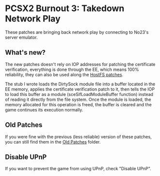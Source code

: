 # PCSX2 Burnout 3: Takedown Network Play

These patches are bringing back network play by connecting to No23's server emulator.

## What's new?

The new patches doesn't rely on IOP addresses for patching the certificate verification, everything is done through the EE, which means 100% reliability, they can also be used along the [HostFS patches](https://github.com/Nahelam/PCSX2-HostFS-Patches/tree/main/Criterion%20Games).

The stub I wrote loads the DirtySock module file into a buffer located in the EE memory, applies the certificate verification patch to it, then tells the IOP to load this buffer as a module (sceSifLoadModuleBuffer function) instead of reading it directly from the file system. Once the module is loaded, the memory allocated for this operation is freed, the buffer is cleared and the game continues its execution normally.

## Old Patches

If you were fine with the previous (less reliable) version of these patches, you can still find them in the [Old Patches](https://github.com/Nahelam/PCSX2-Burnout-Mods/tree/main/Burnout%203%20Takedown/Network%20Play/Old%20Patches) folder.

## Disable UPnP

If you want to prevent the game from using UPnP, check "Disable UPnP".
